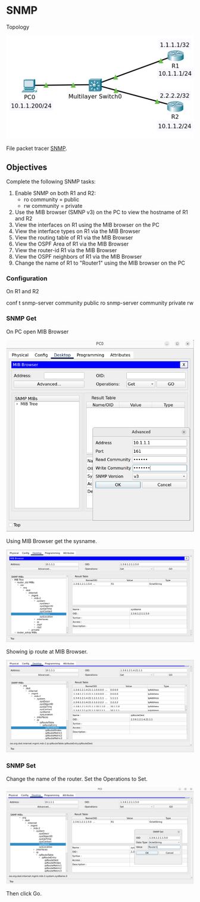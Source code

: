 # SNMP

Topology

![Topology](00.png)

File packet tracer [SNMP](SNMP_Initial.pkt).

## Objectives

Complete the following SNMP tasks:

1. Enable SNMP on both R1 and R2:
   - ro community = public
   - rw community = private
2. Use the MIB browser (SMNP v3) on the PC to view the hostname of R1 and R2
3. View the interfaces on R1 using the MIB browser on the PC
4. View the interface types on R1 via the MIB Browser
5. View the routing table of R1 via the MIB Browser
6. View the OSPF Area of R1 via the MIB Browser
7. View the router-id R1 via the MIB Browser
8. View the OSPF neighbors of R1 via the MIB Browser
9. Change the name of R1 to "Router1" using the MIB browser on the PC

### Configuration

On R1 and R2

conf t
snmp-server community public ro
snmp-server community private rw

### SNMP Get

On PC open MIB Browser

![MIB](01.png)

Using MIB Browser get the sysname.

![MIB](02.png)

Showing ip route at MIB Browser.

![MIB](03.png)

### SNMP Set

Change the name of the router. Set the Operations to Set.

![MIB](04.png)

Then click Go.


